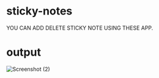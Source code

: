 # sticky-notes
YOU CAN ADD DELETE STICKY NOTE USING THESE APP.
# output

![Screenshot (2)](https://user-images.githubusercontent.com/123730338/229110969-0d96c95e-032c-47e9-9656-4a139553c673.png)
